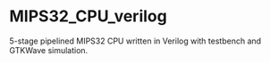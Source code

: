 # MIPS32_CPU_verilog
5-stage pipelined MIPS32 CPU written in Verilog with testbench and GTKWave simulation.
